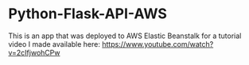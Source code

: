 # Python-Flask-API-AWS
This is an app that was deployed to AWS Elastic Beanstalk for a tutorial video I made available here:
https://www.youtube.com/watch?v=2cIfjwohCPw
